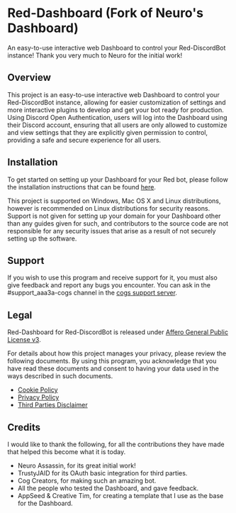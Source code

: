 # Red-Dashboard (Fork of Neuro's Dashboard)
An easy-to-use interactive web Dashboard to control your Red-DiscordBot instance! Thank you very much to Neuro for the initial work!

## Overview
This project is an easy-to-use interactive web Dashboard to control your Red-DiscordBot instance, allowing for easier customization of settings and more interactive plugins to develop and get your bot ready for production. Using Discord Open Authentication, users will log into the Dashboard using their Discord account, ensuring that all users are only allowed to customize and view settings that they are explicitly given permission to control, providing a safe and secure experience for all users.

## Installation
To get started on setting up your Dashboard for your Red bot, please follow the installation instructions that can be found [here](https://red-web-dashboard.readthedocs.io/en/latest).

This project is supported on Windows, Mac OS X and Linux distributions, however is recommended on Linux distributions for security reasons. Support is not given for setting up your domain for your Dashboard other than any guides given for such, and contributors to the source code are not responsible for any security issues that arise as a result of not securely setting up the software.

## Support
If you wish to use this program and receive support for it, you must also give feedback and report any bugs you encounter. You can ask in the #support_aaa3a-cogs channel in the [cogs support server](https://discord.gg/GET4DVk).

## Legal
Red-Dashboard for Red-DiscordBot is released under [Affero General Public License v3](https://github.com/AAA3A-AAA3A/Red-Dashboard/blob/main/LICENSE).

For details about how this project manages your privacy, please review the following documents. By using this program, you acknowledge that you have read these documents and consent to having your data used in the ways described in such documents.
- [Cookie Policy](https://github.com/AAA3A-AAA3A/Red-Dashboard/blob/main/documents/Cookie%20Policy.md)
- [Privacy Policy](https://github.com/AAA3A-AAA3A/Red-Dashboard/blob/main/documents/Privacy%20Policy.md)
- [Third Parties Disclaimer](https://github.com/AAA3A-AAA3A/Red-Dashboard/blob/main/documents/Third%20Parties%20Disclaimer.md)

## Credits
I would like to thank the following, for all the contributions they have made that helped this become what it is today.
* Neuro Assassin, for its great initial work!
* TrustyJAID for its OAuth basic integration for third parties.
* Cog Creators, for making such an amazing bot.
* All the people who tested the Dashboard, and gave feedback.
* AppSeed & Creative Tim, for creating a template that I use as the base for the Dashboard.